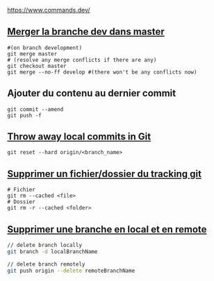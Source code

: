 

https://www.commands.dev/

## [Merger la branche dev dans master](https://stackoverflow.com/questions/14168677/merge-development-branch-with-master)

```shell
#(on branch development)
git merge master
# (resolve any merge conflicts if there are any)
git checkout master
git merge --no-ff develop #(there won't be any conflicts now)
```

## Ajouter du contenu au dernier commit
```shell
git commit --amend
git push -f
```

## [Throw away local commits in Git](https://stackoverflow.com/questions/5097456/throw-away-local-commits-in-git)
```shell
git reset --hard origin/<branch_name>
```

## [Supprimer un fichier/dossier du tracking git](https://stackoverflow.com/questions/1274057/how-can-i-make-git-forget-about-a-file-that-was-tracked-but-is-now-in-gitign)
```shell
# Fichier
git rm --cached <file>
# Dossier
git rm -r --cached <folder>
```

## [Supprimer une branche en local et en remote](https://www.freecodecamp.org/news/how-to-delete-a-git-branch-both-locally-and-remotely/)
```bash
// delete branch locally
git branch -d localBranchName

// delete branch remotely
git push origin --delete remoteBranchName
```

